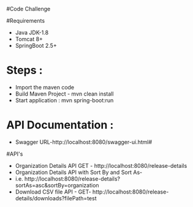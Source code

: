 #Code Challenge



#Requirements

*	Java JDK-1.8
*	Tomcat 8+
*	SpringBoot 2.5+

# Steps :



*	Import the maven code
*	Build Maven Project - mvn clean install
*	Start application : mvn spring-boot:run

# API Documentation :

* Swagger URL-http://localhost:8080/swagger-ui.html#


#API's


*	Organization Details API GET - http://localhost:8080/release-details
*	Organization Details API with Sort By and Sort As-
*	i.e.  http://localhost:8080/release-details?sortAs=asc&sortBy=organization
*	Download CSV file API - GET- http://localhost:8080/release-details/downloads?filePath=test


